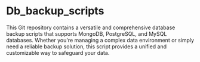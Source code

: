 # Db_backup_scripts
This Git repository contains a versatile and comprehensive database backup scripts that supports MongoDB, PostgreSQL, and MySQL databases. Whether you're managing a complex data environment or simply need a reliable backup solution, this script provides a unified and customizable way to safeguard your data.
